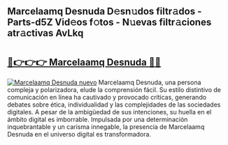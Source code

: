 ## Marcelaamq Desnuda D𝚎sn𝚞dos filtr𝚊dos - Parts-d5Z Vid𝚎os f𝚘tos - N𝚞evas filtr𝚊ciones atr𝚊ctivas AvLkq

# <h2><a href="http://mbdktn.tromn.icu/?c=Marcelaamq+Desnuda">🔗👉👉👉 Marcelaamq Desnuda 🔗🔗</a></h2>

[![Marcelaamq Desnuda nuevo](https://i.imgur.com/pEAQMta.gif)](http://mbdktn.tromn.icu/?c=Marcelaamq+Desnuda)
Marcelaamq Desnuda, una persona compleja y polarizadora, elude la comprensión fácil. Su estilo distintivo de comunicación en línea ha cautivado y provocado críticas, generando debates sobre ética, individualidad y las complejidades de las sociedades digitales. A pesar de la ambigüedad de sus intenciones, su huella en el ámbito digital es imborrable. Impulsada por una determinación inquebrantable y un carisma innegable, la presencia de Marcelaamq Desnuda en el universo digital es transformadora.
